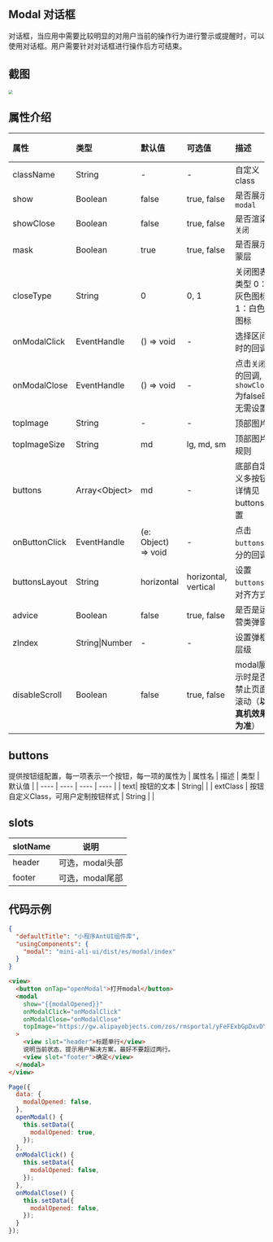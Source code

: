 ## Modal 对话框

对话框，当应用中需要比较明显的对用户当前的操作行为进行警示或提醒时，可以使用对话框。用户需要针对对话框进行操作后方可结束。


## 截图
<img src="https://gw.alipayobjects.com/mdn/rms_349abe/afts/img/A*mVtGR7j1kU0AAAAAAAAAAABkARQnAQ" style="zoom:50%;" />

## 属性介绍
| 属性 | 类型 | 默认值 | 可选值 | 描述 | 必填 |
| :--- | :--- | :--- | :--- | :--- | :--- |
| className | String | - | - | 自定义class | - |
| show | Boolean | false | true, false | 是否展示`modal` | - |
| showClose | Boolean | false | true, false | 是否渲染`关闭` | - |
| mask | Boolean | true | true, false | 是否展示蒙层 | - |
| closeType | String | 0 | 0, 1 | 关闭图表类型 0：灰色图标 1：白色图标 | - |
| onModalClick | EventHandle | () => void | - | 选择区间时的回调 | - |
| onModalClose | EventHandle | () => void | - | 点击`关闭`的回调, `showClose`为false时无需设置 | - |
| topImage | String | - | - | 顶部图片 | - |
| topImageSize | String | md | lg, md, sm | 顶部图片规则 | - |
| buttons | Array\<Object\> | md | - | 底部自定义多按钮, 详情见buttons配置 | - |
| onButtonClick | EventHandle | (e: Object) => void | - | 点击`buttons`部分的回调 | - |
| buttonsLayout | String | horizontal | horizontal, vertical | 设置`buttons`的对齐方式 | - |
| advice | Boolean | false | true, false | 是否是运营类弹窗 | - |
| zIndex | String\|Number | - | - | 设置弹框层级 | - |
| disableScroll | Boolean | false | true, false | modal展示时是否禁止页面滚动（**以真机效果为准**） | - |

## buttons
提供按钮组配置，每一项表示一个按钮，每一项的属性为
| 属性名 | 描述 | 类型 | 默认值 |
| ---- | ---- | ---- | ---- |
| text| 按钮的文本 | String| |
| extClass | 按钮自定义Class，可用户定制按钮样式 | String |  |

## slots

| slotName | 说明 |
| ---- | ---- |
| header | 可选，modal头部 |
| footer | 可选，modal尾部 |


## 代码示例

```json
{
  "defaultTitle": "小程序AntUI组件库",
  "usingComponents": {
    "modal": "mini-ali-ui/dist/es/modal/index"
  }
}
```

```html
<view>
  <button onTap="openModal">打开modal</button>
  <modal
    show="{{modalOpened}}"
    onModalClick="onModalClick"
    onModalClose="onModalClose"
    topImage="https://gw.alipayobjects.com/zos/rmsportal/yFeFExbGpDxvDYnKHcrs.png"
  >
    <view slot="header">标题单行</view>
    说明当前状态、提示用户解决方案，最好不要超过两行。
    <view slot="footer">确定</view>
  </modal>
</view>
```

```javascript
Page({
  data: {
    modalOpened: false,
  },
  openModal() {
    this.setData({
      modalOpened: true,
    });
  },
  onModalClick() {
    this.setData({
      modalOpened: false,
    });
  },
  onModalClose() {
    this.setData({
      modalOpened: false,
    });
  }
});
```
